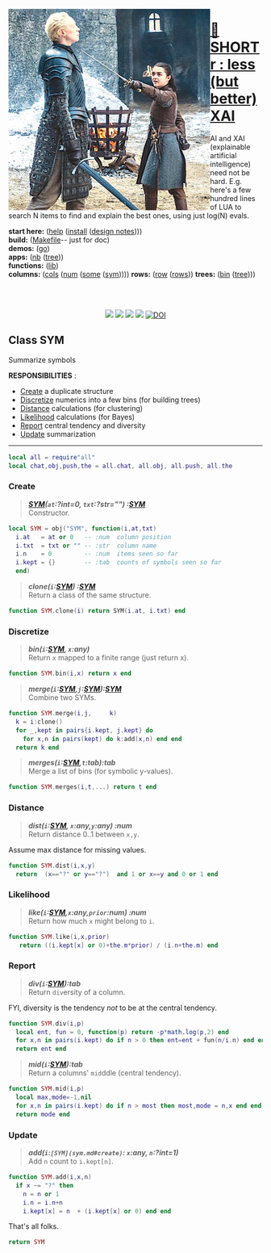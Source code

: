 <a href="all.md"><img align=left width=400 src="stark.jpeg"></a>

# [:high_brightness: SHORTr : less (but better) XAI](all.md)


AI and XAI (explainable artificial intelligence) need not be
hard.  E.g. here's a few hundred lines of LUA
to search N items to  find and explain the best ones, using just
log(N) evals.  

**start here:**  ([help](all.md) ([install](/INSTALL.md) ([design notes](design.md))))                                                                                               
**build:**       ([Makefile](https://github.com/timm/shortr/blob/master/etc/src/Makefile)-- just for doc)                                                                           
**demos:**       ([go](go.md))                                                                                                                                                      
**apps:**         ([nb](nb.md) ([tree](tree.md)))   
**functions:**   ([lib](lib.md))     
**columns:**    ([cols](cols.md) ([num](num.md) ([some](some.md) ([sym](sym.md)))))
**rows:** ([row](row.md) ([rows](rows.md)))
**trees:** ([bin](bin.md) ([tree](tree.md))))


<br clear=all>&nbsp;
<p align=center>
<a href=".."><img src="https://img.shields.io/badge/Lua-%232C2D72.svg?logo=lua&logoColor=white"></a>
<a href=".."><img src="https://img.shields.io/badge/checked--by-syntastic-yellow?logo=Checkmarx&logoColor=white"></a>
<a href="https://github.com/timm/shortr/actions/workflows/tests.yml"><img src="https://github.com/timm/shortr/actions/workflows/tests.yml/badge.svg"></a>
<a href="https://opensource.org/licenses/BSD-2-Clause"><img  src="https://img.shields.io/badge/License-BSD%202--Clause-orange.svg?logo=opensourceinitiative&logoColor=white"></a>
<a href="https://zenodo.org/badge/latestdoi/206205826"> <img  src="https://zenodo.org/badge/206205826.svg" alt="DOI"></a> 
</p>

## Class SYM
Summarize symbols

**RESPONSIBILITIES** : 
- [Create](#create) a duplicate structure 
- [Discretize](#discretize) numerics into a few bins (for building trees)
- [Distance](#distance) calculations (for clustering)
- [Likelihood](#likelihood) calculations (for Bayes)
- [Report](#report)  central tendency and diversity
- [Update](#update) summarization
------------------------------------------------------------



```lua
local all = require"all"
local chat,obj,push,the = all.chat, all.obj, all.push, all.the
```


### Create

> ***[SYM](sym.md#create)(`at`:?int=0, `txt`:?str="") :[SYM](sym.md#create)***<br>
Constructor.




```lua
local SYM = obj("SYM", function(i,at,txt)
  i.at   = at or 0   -- :num  column position 
  i.txt  = txt or "" -- :str  column name 
  i.n    = 0         -- :num  items seen so far
  i.kept = {}        -- :tab  counts of symbols seen so far
  end)
```


> ***clone(`i`:[SYM](sym.md#create)) :[SYM](sym.md#create)***<br>
Return a class of the same structure.
  



```lua
function SYM.clone(i) return SYM(i.at, i.txt) end
```


### Discretize   
> ***bin(`i`:[SYM](sym.md#create), `x`:any)***<br>
Return `x` mapped to a finite range (just return x).




```lua
function SYM.bin(i,x) return x end
```


> ***merge(`i`:[SYM](sym.md#create),`j`:[SYM](sym.md#create)):[SYM](sym.md#create)***<br>
Combine two SYMs.
   



```lua
function SYM.merge(i,j,     k)
  k = i:clone()
  for _,kept in pairs{i.kept, j.kept} do
    for x,n in pairs(kept) do k:add(x,n) end end
  return k end
```


> ***merges(`i`:[SYM](sym.md#create),`t`:tab):tab***<br>
Merge a list of bins (for symbolic y-values).




```lua
function SYM.merges(i,t,...) return t end
```


### Distance
> ***dist(`i`:[SYM](sym.md#create), `x`:any,`y`:any) :num***<br>
Return distance 0..1 between `x,y`.

Assume max distance for missing values.



```lua
function SYM.dist(i,x,y)
  return  (x=="?" or y=="?")  and 1 or x==y and 0 or 1 end
```


### Likelihood  
> ***like(`i`:[SYM](sym.md#create),`x`:any,`prior`:num) :num***<br>
Return how much `x` might belong to `i`.




```lua
function SYM.like(i,x,prior)
   return ((i.kept[x] or 0)+the.m*prior) / (i.n+the.m) end
```


### Report
 > ***div(`i`:[SYM](sym.md#create)):tab***<br>
Return `div`ersity of a column.

FYI, diversity is the  tendency _not_ to be at the central tendency.



```lua
function SYM.div(i,p)
  local ent, fun = 0, function(p) return -p*math.log(p,2) end
  for x,n in pairs(i.kept) do if n > 0 then ent=ent + fun(n/i.n) end end
  return ent end
```


> ***mid(`i`:[SYM](sym.md#create)):tab***<br>
Return a columns' `mid`ddle (central tendency).




```lua
function SYM.mid(i,p)
  local max,mode=-1,nil
  for x,n in pairs(i.kept) do if n > most then most,mode = n,x end end
  return mode end
```


### Update
> ***add(`i`:`[SYM](sym.md#create)`: `x`:any, `n`:?int=1)***<br>
Add `n` count to `i.kept[n]`.




```lua
function SYM.add(i,x,n)
  if x ~= "?" then 
    n = n or 1
    i.n = i.n+n
    i.kept[x] = n  + (i.kept[x] or 0) end end
```


That's all folks.



```lua
return SYM
```


